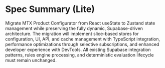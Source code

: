# Spec Summary (Lite)

Migrate MTX Product Configurator from React useState to Zustand state management while preserving the fully dynamic, Supabase-driven architecture. The migration will implement slice-based stores for configuration, UI, API, and cache management with TypeScript integration, performance optimizations through selective subscriptions, and enhanced developer experience with DevTools. All existing Supabase integration patterns, rules engine processing, and deterministic evaluation lifecycle must remain unchanged.